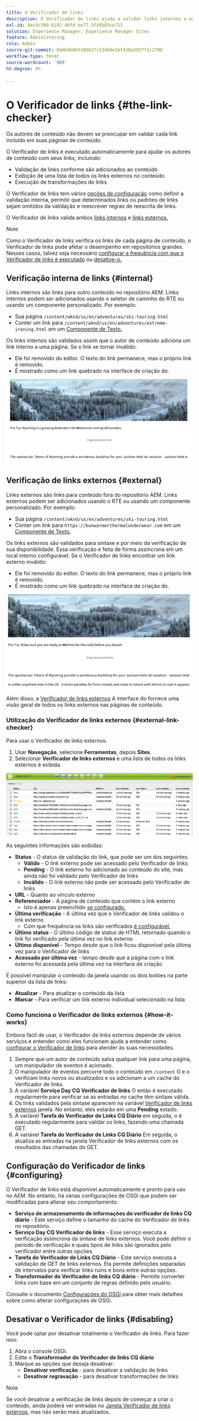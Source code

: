 ```yaml
---
title: O Verificador de links
description: O Verificador de links ajuda a validar links internos e externos e permite a regravação de links.
exl-id: 8ec4c399-b192-46fd-be77-3f49b83ce711
solution: Experience Manager, Experience Manager Sites
feature: Administering
role: Admin
source-git-commit: 66db4b0b5106617c534b6e1bf428a3057f2c2708
workflow-type: tm+mt
source-wordcount: '969'
ht-degree: 0%

---
```


# O Verificador de links {#the-link-checker}

Os autores de conteúdo não devem se preocupar em validar cada link incluído em suas páginas de conteúdo.

O Verificador de links é executado automaticamente para ajudar os autores de conteúdo com seus links, incluindo:

* Validação de links conforme são adicionados ao conteúdo
* Exibição de uma lista de todos os links externos no conteúdo
* Execução de transformações de links

O Verificador de links tem vários [opções de configuração](#configuring) como definir a validação interna, permitir que determinados links ou padrões de links sejam omitidos da validação e reescrever regras de reescrita de links.

O Verificador de links valida ambos [links internos](#internal) e [links externos.](#external)

>[!NOTE]
>
>Como o Verificador de links verifica os links de cada página de conteúdo, o Verificador de links pode afetar o desempenho em repositórios grandes. Nesses casos, talvez seja necessário [configurar a frequência com que o Verificador de links é executado](#configuring) ou [desative-o.](#disabling)

## Verificação interna de links {#internal}

Links internos são links para outro conteúdo no repositório AEM. Links internos podem ser adicionados usando o seletor de caminho do RTE ou usando um componente personalizado. Por exemplo:

* Sua página `/content/wknd/us/en/adventures/ski-touring.html`
* Conter um link para `/content/wknd/us/en/adventures/extreme-ironing.html` em um [Componente de Texto.](https://experienceleague.adobe.com/docs/experience-manager-core-components/using/components/text.html)

Os links internos são validados assim que o autor de conteúdo adiciona um link interno a uma página. Se o link se tornar inválido:

* Ele foi removido do editor. O texto do link permanece, mas o próprio link é removido.
* É mostrado como um link quebrado na interface de criação do.

![Link interno corrompido ao criar uma página](assets/link-checker-invalid-link-internal.png)

## Verificação de links externos {#external}

Links externos são links para conteúdo fora do repositório AEM. Links externos podem ser adicionados usando o RTE ou usando um componente personalizado. Por exemplo:

* Sua página `/content/wknd/us/en/adventures/ski-touring.html`
* Conter um link para `https://bunwarmerthermalunderwear.com` em um [Componente de Texto.](https://experienceleague.adobe.com/docs/experience-manager-core-components/using/components/text.html)

Os links externos são validados para sintaxe e por meio da verificação de sua disponibilidade. Essa verificação é feita de forma assíncrona em um local interno configurável. Se o Verificador de links encontrar um link externo inválido:

* Ele foi removido do editor. O texto do link permanece, mas o próprio link é removido.
* É mostrado como um link quebrado na interface de criação do.

![Link interno corrompido ao criar uma página](assets/link-checker-invalid-link-external.png)

Além disso, a [Verificador de links externos](#external-link-checker) A interface do fornece uma visão geral de todos os links externos nas páginas de conteúdo.

### Utilização do Verificador de links externos {#external-link-checker}

Para usar o Verificador de links externos:

1. Usar **Navegação**, selecione **Ferramentas**, depois **Sites**.
1. Selecionar **Verificador de links externos** e uma lista de todos os links externos é exibida.

![A janela Verificador de links externos](assets/external-link-checker.png)

As seguintes informações são exibidas:

* **Status** - O status de validação do link, que pode ser um dos seguintes:
   * **Válido** - O link externo pode ser acessado pelo Verificador de links
   * **Pending** - O link externo foi adicionado ao conteúdo do site, mas ainda não foi validado pelo Verificador de links
   * **Inválido** - O link externo não pode ser acessado pelo Verificador de links
* **URL** - Quanto ao vínculo externo
* **Referenciador** - A página de conteúdo que contém o link externo
   * Isto é apenas preenchido [se configurado.](#configuring)
* **Última verificação** - A última vez que o Verificador de links validou o link externo
   * Com que frequência os links são verificados [é configurável.](#configuring)
* **Último status** - O último código de status de HTML retornado quando o link foi verificado pela última vez no link externo
* **Último disponível** - Tempo desde que o link ficou disponível pela última vez para o Verificador de links
* **Acessado por última vez** - tempo desde que a página com o link externo foi acessada pela última vez na interface de criação

É possível manipular o conteúdo da janela usando os dois botões na parte superior da lista de links:

* **Atualizar** - Para atualizar o conteúdo da lista
* **Marcar** - Para verificar um link externo individual selecionado na lista

### Como funciona o Verificador de links externos {#how-it-works}

Embora fácil de usar, o Verificador de links externos depende de vários serviços e entender como eles funcionam ajuda a entender como [configurar o Verificador de links](#configuring) para atender às suas necessidades.

1. Sempre que um autor de conteúdo salva qualquer link para uma página, um manipulador de eventos é acionado.
1. O manipulador de eventos percorre todo o conteúdo em `/content` O e o verificam links novos ou atualizados e os adicionam a um cache do Verificador de links.
1. A variável **Serviço Day CQ Verificador de links** O então é executado regularmente para verificar se as entradas no cache têm sintaxe válida.
1. Os links validados pela sintaxe aparecem na variável [Verificador de links externos](#external-link-checker) janela. No entanto, eles estarão em uma **Pending** estado.
1. A variável **Tarefa do Verificador de Links CQ Diário** em seguida, o é executado regularmente para validar os links, fazendo uma chamada GET.
1. A variável **Tarefa do Verificador de Links CQ Diário** Em seguida, o atualiza as entradas na janela Verificador de links externos com os resultados das chamadas do GET.

## Configuração do Verificador de links {#configuring}

O Verificador de links está disponível automaticamente e pronto para uso no AEM. No entanto, há várias configurações de OSGi que podem ser modificadas para alterar seu comportamento:

* **Serviço de armazenamento de informações do verificador de links CQ diário** - Este serviço define o tamanho do cache do Verificador de links no repositório.
* **Serviço Day CQ Verificador de links** - Esse serviço executa a verificação assíncrona da sintaxe de links externos. Você pode definir o período de verificação e quais tipos de links são ignorados pelo verificador entre outras opções.
* **Tarefa do Verificador de Links CQ Diário** - Este serviço executa a validação de GET de links externos. Ela permite definições separadas de intervalos para verificar links ruins e bons entre outras opções.
* **Transformador do Verificador de links CQ diário** - Permite converter links com base em um conjunto de regras definido pelo usuário.

Consulte o documento [Configurações do OSGi](/help/sites-deploying/osgi-configuration-settings.md) para obter mais detalhes sobre como alterar configurações de OSGi.

## Desativar o Verificador de links {#disabling}

Você pode optar por desativar totalmente o Verificador de links. Para fazer isso:

1. Abra o console OSGi.
1. Edite o **Transformador do Verificador de links CQ diário**
1. Marque as opções que deseja desativar:
   * **Desativar verificação** - para desativar a validação de links
   * **Desativar regravação** - para desativar transformações de links

>[!NOTE]
>
>Se você desativar a verificação de links depois de começar a criar o conteúdo, ainda poderá ver entradas no [Janela Verificador de links externos](#external-link-checker), mas não serão mais atualizados.

